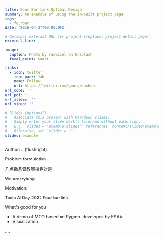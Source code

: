 ```yaml
---
title: Four Bar Link Optimal Design 
summary: An example of using the in-built project page.
tags:
  - fourbar
date: '2016-04-27T00:00:00Z'

# Optional external URL for project (replaces project detail page).
external_link: ''

image:
  caption: Photo by rawpixel on Unsplash
  focal_point: Smart

links:
  - icon: twitter
    icon_pack: fab
    name: Follow
    url: https://twitter.com/georgecushen
url_code: ''
url_pdf: ''
url_slides: ''
url_video: ''

# Slides (optional).
#   Associate this project with Markdown slides.
#   Simply enter your slide deck's filename without extension.
#   E.g. `slides = "example-slides"` references `content/slides/example-slides.md`.
#   Otherwise, set `slides = ""`.
slides: example
---
```


Author: .. (flushright)

Problem formulation


几点撒基督教啊搜绝对是


We are tryiung 

Motivation:

Tesla AI Day 2022 
Four bar link 



What's good for you

- A demo of MOO based on Pygmo (developed by ESA)d
- Visualization ...



....




